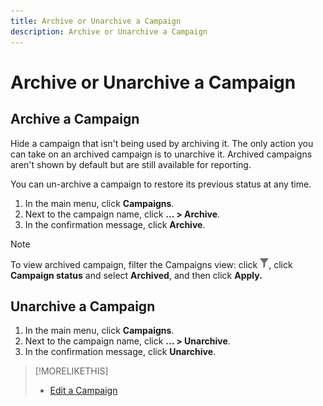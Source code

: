 ```yaml
---
title: Archive or Unarchive a Campaign
description: Archive or Unarchive a Campaign
---
```


# Archive or Unarchive a Campaign

## Archive a Campaign

Hide a campaign that isn't being used by archiving it. The only action you can take on an archived campaign is to unarchive it. Archived campaigns aren't shown by default but are still available for reporting.

You can un-archive a campaign to restore its previous status at any time.

1. In the main menu, click **Campaigns**.
1. Next to the campaign name, click  **... > Archive**.
1. In the confirmation message, click **Archive**.

>[!NOTE]
>
>To view archived campaign, filter the Campaigns view: click ![Filter button](/help/dsp/assets/filter.png), click **Campaign status** and select **Archived**, and then click **Apply.**

## Unarchive a Campaign

1. In the main menu, click **Campaigns**.
1. Next to the campaign name, click  **... > Unarchive**.
1. In the confirmation message, click **Unarchive**.

>[!MORELIKETHIS]
>
>* [Edit a Campaign](campaign-edit.md)
